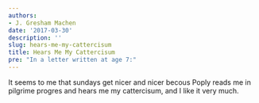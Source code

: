 ```yaml
---
authors:
- J. Gresham Machen
date: '2017-03-30'
description: ''
slug: hears-me-my-cattercisum
title: Hears Me My Cattercisum
pre: "In a letter written at age 7:"
---
```

It seems to me that sundays get nicer and nicer becous Poply reads me in pilgrime progres and hears me my cattercisum, and I like it very much.



